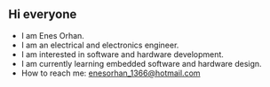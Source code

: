 ## Hi everyone

- I am Enes Orhan.
- I am an electrical and electronics engineer.
- I am interested in software and hardware development.
- I am currently learning embedded software and hardware design.
- How to reach me: enesorhan_1366@hotmail.com


